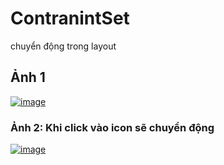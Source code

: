 # ContranintSet
chuyển động trong layout

## Ảnh 1
[
![image](https://user-images.githubusercontent.com/51317017/84750196-2b79de00-afe5-11ea-9146-9feb23acac4f.png)
](url)

### Ảnh 2: Khi click vào icon sẽ chuyển động
[
![image](https://user-images.githubusercontent.com/51317017/84750305-4e0bf700-afe5-11ea-987e-6619e924ceca.png)
](url)
